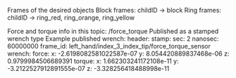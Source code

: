 Frames of the desired objects
Block frames: childID -> block
Ring frames: childID -> ring_red, ring_orange, ring_yellow

Force and torque info in this topic: /force_torque
Published as a stamped wrench type
Example published wrench:
header:
  stamp:
    sec: 2
    nanosec: 60000000
  frame_id: left_hand/index_3_index_tip/force_torque_sensor
wrench:
  force:
    x: -2.6198082581022587e-07
    y: 8.054420889837468e-06
    z: 0.9799984506689391
  torque:
    x: 1.662303241172108e-11
    y: -3.2122527912891555e-07
    z: -3.328256418488998e-11